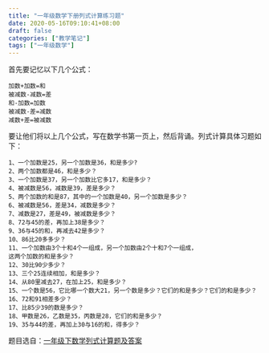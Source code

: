 ```yaml
---
title: "一年级数学下册列式计算练习题"
date: 2020-05-16T09:10:41+08:00
draft: false
categories: ["教学笔记"]
tags: ["一年级数学"]
---
```


首先要记忆以下几个公式：

```
加数+加数=和    
被减数-减数=差
和-加数=加数
被减数-差=减数
减数+差=被减数
```

要让他们将以上几个公式，写在数学书第一页上，然后背诵。列式计算具体习题如下：

```
1、一个加数是25，另一个加数是36，和是多少?
2、两个加数都是46，和是多少？
3、一个加数是37，另一个加数比它多17，和是多少？
4、被减数是56，减数是39，差是多少？
5、两个加数的和是87，其中的一个加数是40，另一个加数是多少？
6、被减数是56，差是34，减数是多少？
7、减数是27，差是49，被减数是多少？
8、72与45的差，再加上38是多少？
9、36与45的和，再减去42是多少？
10、86比20多多少？
11、一个加数由3个十和4个一组成，另一个加数由2个十和7个一组成，
这两个加数的和是多少？
12、30比90少多少？
13、三个25连续相加，和是多少？
14、从80里减去27，在加上25，和是多少？
15、一个数是56，它比哪一个数大21，另一个数是多少？它们的和是多少？它们的和是多少？
16、72和91相差多少？
17、比85少39的数是多少？
18、甲数是26，乙数是35，丙数是28，它们的和是多少？
19、35与44的差，再加上30与16的和，得多少？
```

题目选自：[一年级下数学列式计算题及答案](https://wenku.baidu.com/view/847865f3152ded630b1c59eef8c75fbfc77d9489.html)
